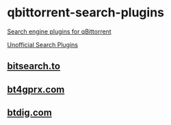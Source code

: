 # qbittorrent-search-plugins
[Search engine plugins for qBittorrent](https://github.com/qbittorrent/search-plugins)

[Unofficial Search Plugins](https://github.com/qbittorrent/search-plugins/wiki/Unofficial-search-plugins)

## [bitsearch.to](https://github.com/TuckerWarlock/qbittorrent-search-plugins/blob/main/bitsearch.to/bitsearch.py)

## [bt4gprx.com](https://github.com/TuckerWarlock/qbittorrent-search-plugins/blob/main/bt4gprx.com/bt4gprx.py)

## [btdig.com](https://github.com/TuckerWarlock/qbittorrent-search-plugins/blob/main/btdig.com/btdig.py)
